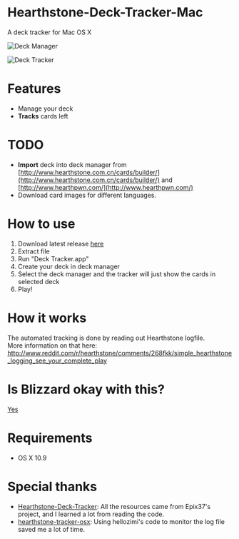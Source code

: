Hearthstone-Deck-Tracker-Mac 
===========
A deck tracker for Mac OS X

![Deck Manager](https://cloud.githubusercontent.com/assets/553783/8147438/d67db95c-129c-11e5-977b-fa467669bb83.png)

![Deck Tracker](https://cloud.githubusercontent.com/assets/553783/5791437/0cbdc62e-9f11-11e4-9b8e-24ba2e874fca.png)

Features
=========
- Manage your deck 
- **Tracks** cards left

TODO
=========
- **Import** deck into deck manager from [http://www.hearthstone.com.cn/cards/builder/](http://www.hearthstone.com.cn/cards/builder/) and [http://www.hearthpwn.com/](http://www.hearthpwn.com/)
- Download card images for different languages.

How to use
===========

1) Download latest release [here](https://github.com/Jeswang/Hearthstone-Deck-Tracker-Mac/releases)   
2) Extract file   
3) Run "Deck Tracker.app"   
4) Create your deck in deck manager 
5) Select the deck manager and the tracker will just show the cards in selected deck   
6) Play!

How it works
=============
The automated tracking is done by reading out Hearthstone logfile.  
More information on that here:  
http://www.reddit.com/r/hearthstone/comments/268fkk/simple_hearthstone_logging_see_your_complete_play

Is Blizzard okay with this?
=============
[Yes](https://twitter.com/bdbrode/status/511151446038179840)

Requirements
=============
- OS X 10.9

Special thanks
=========
- [Hearthstone-Deck-Tracker](https://github.com/Epix37/Hearthstone-Deck-Tracker): All the resources came from Epix37's project, and I learned a lot from reading the code.
- [hearthstone-tracker-osx](https://github.com/hellozimi/hearthstone-tracker-osx): Using hellozimi's code to monitor the log file saved me a lot of time.
